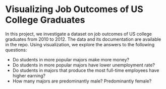 # Visualizing Job Outcomes of US College Graduates
In this project, we investigate a dataset on job outcomes of US college graduates from 2010 to 2012. The data and its documentation are available in the repo. Using visualization, we explore the answers to the following questions:

- Do students in more popular majors make more money?
- Do students in more popular majors have lower unemployment rate?
- Do students in majors that produce the most full-time employees have higher earning?
- How many majors are predominantly male? Predominantly female?
